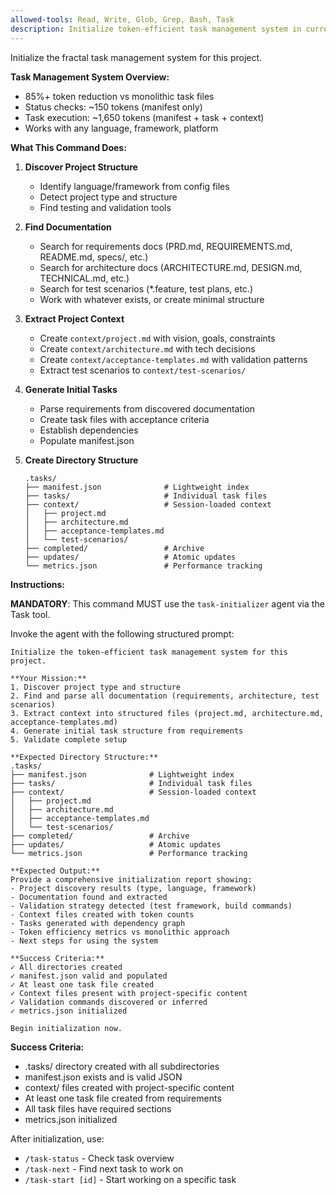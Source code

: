 ```yaml
---
allowed-tools: Read, Write, Glob, Grep, Bash, Task
description: Initialize token-efficient task management system in current project
---
```


Initialize the fractal task management system for this project.

**Task Management System Overview:**
- 85%+ token reduction vs monolithic task files
- Status checks: ~150 tokens (manifest only)
- Task execution: ~1,650 tokens (manifest + task + context)
- Works with any language, framework, platform

**What This Command Does:**

1. **Discover Project Structure**
   - Identify language/framework from config files
   - Detect project type and structure
   - Find testing and validation tools

2. **Find Documentation**
   - Search for requirements docs (PRD.md, REQUIREMENTS.md, README.md, specs/, etc.)
   - Search for architecture docs (ARCHITECTURE.md, DESIGN.md, TECHNICAL.md, etc.)
   - Search for test scenarios (*.feature, test plans, etc.)
   - Work with whatever exists, or create minimal structure

3. **Extract Project Context**
   - Create `context/project.md` with vision, goals, constraints
   - Create `context/architecture.md` with tech decisions
   - Create `context/acceptance-templates.md` with validation patterns
   - Extract test scenarios to `context/test-scenarios/`

4. **Generate Initial Tasks**
   - Parse requirements from discovered documentation
   - Create task files with acceptance criteria
   - Establish dependencies
   - Populate manifest.json

5. **Create Directory Structure**
   ```
   .tasks/
   ├── manifest.json              # Lightweight index
   ├── tasks/                     # Individual task files
   ├── context/                   # Session-loaded context
   │   ├── project.md
   │   ├── architecture.md
   │   ├── acceptance-templates.md
   │   └── test-scenarios/
   ├── completed/                 # Archive
   ├── updates/                   # Atomic updates
   └── metrics.json               # Performance tracking
   ```

**Instructions:**

**MANDATORY**: This command MUST use the `task-initializer` agent via the Task tool.

Invoke the agent with the following structured prompt:

```
Initialize the token-efficient task management system for this project.

**Your Mission:**
1. Discover project type and structure
2. Find and parse all documentation (requirements, architecture, test scenarios)
3. Extract context into structured files (project.md, architecture.md, acceptance-templates.md)
4. Generate initial task structure from requirements
5. Validate complete setup

**Expected Directory Structure:**
.tasks/
├── manifest.json              # Lightweight index
├── tasks/                     # Individual task files
├── context/                   # Session-loaded context
│   ├── project.md
│   ├── architecture.md
│   ├── acceptance-templates.md
│   └── test-scenarios/
├── completed/                 # Archive
├── updates/                   # Atomic updates
└── metrics.json               # Performance tracking

**Expected Output:**
Provide a comprehensive initialization report showing:
- Project discovery results (type, language, framework)
- Documentation found and extracted
- Validation strategy detected (test framework, build commands)
- Context files created with token counts
- Tasks generated with dependency graph
- Token efficiency metrics vs monolithic approach
- Next steps for using the system

**Success Criteria:**
✓ All directories created
✓ manifest.json valid and populated
✓ At least one task file created
✓ Context files present with project-specific content
✓ Validation commands discovered or inferred
✓ metrics.json initialized

Begin initialization now.
```

**Success Criteria:**
- .tasks/ directory created with all subdirectories
- manifest.json exists and is valid JSON
- context/ files created with project-specific content
- At least one task file created from requirements
- All task files have required sections
- metrics.json initialized

After initialization, use:
- `/task-status` - Check task overview
- `/task-next` - Find next task to work on
- `/task-start [id]` - Start working on a specific task
